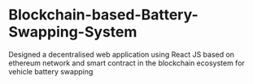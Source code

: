 # Blockchain-based-Battery-Swapping-System
Designed a decentralised web application using React JS based on ethereum network and smart contract in the blockchain ecosystem for vehicle battery swapping
